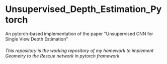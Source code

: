 # Unsupervised_Depth_Estimation_Pytorch
An pytorch-based implementation of the paper "Unsupervised CNN for Single View Depth Estimation"

###### This repository is the working repository of my homework to implement Geometry to the Rescue network in pytorch framework
